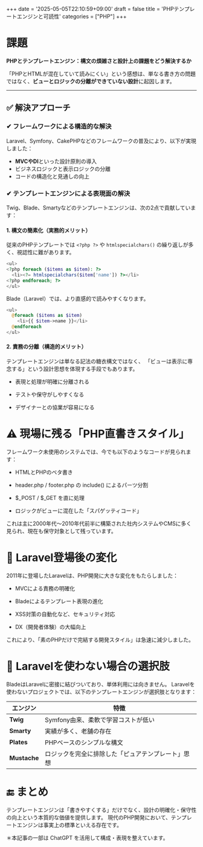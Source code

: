 +++
date = '2025-05-05T22:10:59+09:00'
draft = false
title = 'PHPテンプレートエンジンと可読性'
categories = ["PHP"]
+++


# 課題
**PHPとテンプレートエンジン：構文の煩雑さと設計上の課題をどう解決するか**

「PHPとHTMLが混在していて読みにくい」という感想は、単なる書き方の問題ではなく、**ビューとロジックの分離ができていない設計**に起因します。

---

## ✅ 解決アプローチ

### ✔ フレームワークによる構造的な解決
Laravel、Symfony、CakePHPなどのフレームワークの普及により、以下が実現しました：

- **MVCやDI**といった設計原則の導入
- ビジネスロジックと表示ロジックの分離
- コードの構造化と見通しの向上

### ✔ テンプレートエンジンによる表現面の解決
Twig、Blade、Smartyなどのテンプレートエンジンは、次の2点で貢献しています：

#### 1. 構文の簡素化（実務的メリット）
従来のPHPテンプレートでは `<?php ?>` や `htmlspecialchars()` の繰り返しが多く、視認性に難があります。

```php
<ul>
<?php foreach ($items as $item): ?>
  <li><?= htmlspecialchars($item['name']) ?></li>
<?php endforeach; ?>
</ul>
```

Blade（Laravel）では、より直感的で読みやすくなります。

```php
<ul>
  @foreach ($items as $item)
    <li>{{ $item->name }}</li>
  @endforeach
</ul>
```


#### 2. 責務の分離（構造的メリット）
テンプレートエンジンは単なる記法の糖衣構文ではなく、
「ビューは表示に専念する」という設計思想を体現する手段でもあります。

- 表現と処理が明確に分離される

- テストや保守がしやすくなる

- デザイナーとの協業が容易になる


# ⚠ 現場に残る「PHP直書きスタイル」
フレームワーク未使用のシステムでは、今でも以下のようなコードが見られます：

- HTMLとPHPのベタ書き

- header.php / footer.php の include() によるパーツ分割

- $_POST / $_GET を直に処理

- ロジックがビューに混在した「スパゲッティコード」

これは主に2000年代〜2010年代前半に構築された社内システムやCMSに多く見られ、現在も保守対象として残っています。

# 🚀 Laravel登場後の変化
2011年に登場したLaravelは、PHP開発に大きな変化をもたらしました：

- MVCによる責務の明確化

- Bladeによるテンプレート表現の進化

- XSS対策の自動化など、セキュリティ対応

- DX（開発者体験）の大幅向上

これにより、「素のPHPだけで完結する開発スタイル」は急速に減少しました。

# 🔧 Laravelを使わない場合の選択肢
BladeはLaravelに密接に結びついており、単体利用には向きません。
Laravelを使わないプロジェクトでは、以下のテンプレートエンジンが選択肢となります：

| エンジン | 特徴 |
|--------|------|
| **Twig** | Symfony由来、柔軟で学習コストが低い |
| **Smarty** | 実績が多く、老舗の存在 |
| **Plates** | PHPベースのシンプルな構文 |
| **Mustache** | ロジックを完全に排除した「ピュアテンプレート」思想 |

# 🔚 まとめ
テンプレートエンジンは「書きやすくする」だけでなく、設計の明確化・保守性の向上という本質的な価値を提供します。
現代のPHP開発において、テンプレートエンジンは事実上の標準といえる存在です。

＊本記事の一部は ChatGPT を活用して構成・表現を整えています。